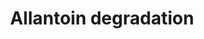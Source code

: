 ---
annotations:
- id: PW:0000036
  parent: classic metabolic pathway
  type: Pathway Ontology
  value: nitrogen metabolic pathway
authors:
- M.Braymer
- MaintBot
- Michiel
- Egonw
- Mkutmon
- Khanspers
- Eweitz
description: 'The allantoin degradation pathway, which converts allantoin to ammonia
  and carbon dioxide, allows S. cerevisiae to use allantoin as a sole nitrogen source.
  Conversion of allantoin to ammonia is carried out by the DAL1, DAL2, and DAL3 gene
  products, which work sequentially to generate urea (CITS: [3915539]).  Urea is then
  degraded to ammonia in a two-step process by the DUR1,2 protein, a multifunctional
  single enzyme originally thought to be encoded by two tightly-linked genes (hence
  the name DUR1,2; (CITS: [6105114]).  The allantoin catabolic pathway genes are regulated
  by a general signal that responds to the availability of readily utilizable nitrogen
  sources, and also by pathway-specific induction by allantoin or the intermediate
  allophanate.  These regulatory effects are mediated by cis-acting DNA elements and
  the trans-acting factors Gln3p, Gat1p, Dal80p, Dal81p, and Dal82p (CITS: [10488154])(CITS:
  [12062797])(CITS: [10702289])(CITS: [7899074]).  SOURCE: SGD pathways, http://pathway.yeastgenome.org/server.html'
last-edited: 2021-05-20
organisms:
- Saccharomyces cerevisiae
redirect_from:
- /index.php/Pathway:WP328
- /instance/WP328
revision: null
schema-jsonld:
- '@context': https://schema.org/
  '@id': https://wikipathways.github.io/pathways/WP328.html
  '@type': Dataset
  creator:
    '@type': Organization
    name: WikiPathways
  description: 'The allantoin degradation pathway, which converts allantoin to ammonia
    and carbon dioxide, allows S. cerevisiae to use allantoin as a sole nitrogen source.
    Conversion of allantoin to ammonia is carried out by the DAL1, DAL2, and DAL3
    gene products, which work sequentially to generate urea (CITS: [3915539]).  Urea
    is then degraded to ammonia in a two-step process by the DUR1,2 protein, a multifunctional
    single enzyme originally thought to be encoded by two tightly-linked genes (hence
    the name DUR1,2; (CITS: [6105114]).  The allantoin catabolic pathway genes are
    regulated by a general signal that responds to the availability of readily utilizable
    nitrogen sources, and also by pathway-specific induction by allantoin or the intermediate
    allophanate.  These regulatory effects are mediated by cis-acting DNA elements
    and the trans-acting factors Gln3p, Gat1p, Dal80p, Dal81p, and Dal82p (CITS: [10488154])(CITS:
    [12062797])(CITS: [10702289])(CITS: [7899074]).  SOURCE: SGD pathways, http://pathway.yeastgenome.org/server.html'
  keywords:
  - (S)-ureidoglycolate
  - 2 NH3
  - ADP
  - ATP
  - CO2
  - DAL1
  - DAL2
  - DAL3
  - DUR1,2
  - H2O
  - allantoate
  - allantoin
  - glyoxylate
  - phosphate
  - urea
  - urea-1-carboxylate
  license: CC0
  name: Allantoin degradation
seo: CreativeWork
title: Allantoin degradation
wpid: WP328
---